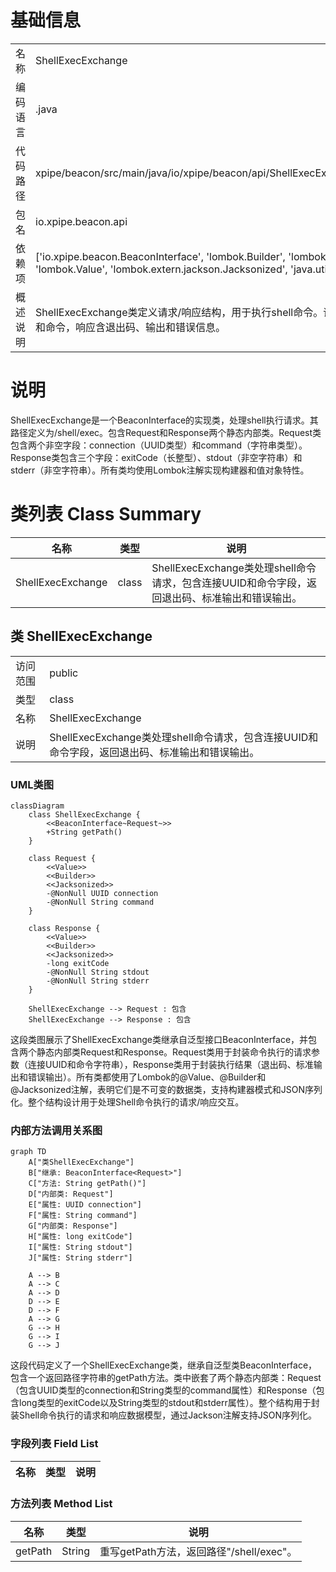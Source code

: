# 基础信息

|      |      |
|------|------|
| 名称 | ShellExecExchange |
| 编码语言 | .java |
| 代码路径 | xpipe/beacon/src/main/java/io/xpipe/beacon/api/ShellExecExchange.java |
| 包名 | io.xpipe.beacon.api |
| 依赖项 | ['io.xpipe.beacon.BeaconInterface', 'lombok.Builder', 'lombok.NonNull', 'lombok.Value', 'lombok.extern.jackson.Jacksonized', 'java.util.UUID'] |
| 概述说明 | ShellExecExchange类定义请求/响应结构，用于执行shell命令。请求含连接ID和命令，响应含退出码、输出和错误信息。 |

# 说明

ShellExecExchange是一个BeaconInterface的实现类，处理shell执行请求。其路径定义为/shell/exec。包含Request和Response两个静态内部类。Request类包含两个非空字段：connection（UUID类型）和command（字符串类型）。Response类包含三个字段：exitCode（长整型）、stdout（非空字符串）和stderr（非空字符串）。所有类均使用Lombok注解实现构建器和值对象特性。

# 类列表 Class Summary

| 名称   | 类型  | 说明 |
|-------|------|-------------|
| ShellExecExchange | class | ShellExecExchange类处理shell命令请求，包含连接UUID和命令字段，返回退出码、标准输出和错误输出。 |



## 类 ShellExecExchange

|      |      |
|------|------|
| 访问范围 | public |
| 类型 | class |
| 名称 | ShellExecExchange |
| 说明 | ShellExecExchange类处理shell命令请求，包含连接UUID和命令字段，返回退出码、标准输出和错误输出。 |


### UML类图

```mermaid
classDiagram
    class ShellExecExchange {
        <<BeaconInterface~Request~>>
        +String getPath()
    }

    class Request {
        <<Value>>
        <<Builder>>
        <<Jacksonized>>
        -@NonNull UUID connection
        -@NonNull String command
    }

    class Response {
        <<Value>>
        <<Builder>>
        <<Jacksonized>>
        -long exitCode
        -@NonNull String stdout
        -@NonNull String stderr
    }

    ShellExecExchange --> Request : 包含
    ShellExecExchange --> Response : 包含
```

这段类图展示了ShellExecExchange类继承自泛型接口BeaconInterface，并包含两个静态内部类Request和Response。Request类用于封装命令执行的请求参数（连接UUID和命令字符串），Response类用于封装执行结果（退出码、标准输出和错误输出）。所有类都使用了Lombok的@Value、@Builder和@Jacksonized注解，表明它们是不可变的数据类，支持构建器模式和JSON序列化。整个结构设计用于处理Shell命令执行的请求/响应交互。


### 内部方法调用关系图

```mermaid
graph TD
    A["类ShellExecExchange"]
    B["继承: BeaconInterface<Request>"]
    C["方法: String getPath()"]
    D["内部类: Request"]
    E["属性: UUID connection"]
    F["属性: String command"]
    G["内部类: Response"]
    H["属性: long exitCode"]
    I["属性: String stdout"]
    J["属性: String stderr"]

    A --> B
    A --> C
    A --> D
    D --> E
    D --> F
    A --> G
    G --> H
    G --> I
    G --> J
```

这段代码定义了一个ShellExecExchange类，继承自泛型类BeaconInterface<Request>，包含一个返回路径字符串的getPath方法。类中嵌套了两个静态内部类：Request（包含UUID类型的connection和String类型的command属性）和Response（包含long类型的exitCode以及String类型的stdout和stderr属性）。整个结构用于封装Shell命令执行的请求和响应数据模型，通过Jackson注解支持JSON序列化。

### 字段列表 Field List

| 名称  | 类型  | 说明 |
|-------|-------|------|

### 方法列表 Method List

| 名称  | 类型  | 说明 |
|-------|-------|------|
| getPath | String | 重写getPath方法，返回路径"/shell/exec"。 |




